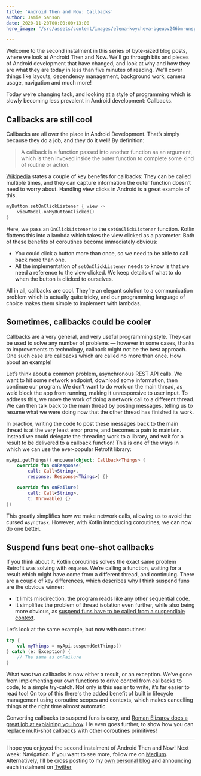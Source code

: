```yaml
---
title: 'Android Then and Now: Callbacks'
author: Jamie Sanson
date: 2020-11-20T00:00:00+13:00
hero_image: "/src/assets/content/images/elena-koycheva-bgeupv246bm-unsplash.jpg"

---
```

Welcome to the second instalment in this series of byte-sized blog posts, where we look at Android Then and Now. We'll go through bits and pieces of Android development that have changed, and look at why and how they are what they are today in less than five minutes of reading. We'll cover things like layouts, dependency management, background work, camera usage, navigation and much more!

Today we’re changing tack, and looking at a style of programming which is slowly becoming less prevalent in Android development: Callbacks.

## Callbacks are still cool

Callbacks are all over the place in Android Development. That’s simply because they do a job, and they do it well! By definition:

> A callback is a function passed into another function as an argument, which is then invoked inside the outer function to complete some kind of routine or action.

[Wikipedia](https://en.wikipedia.org/wiki/Callback_(computer_programming)) states a couple of key benefits for callbacks: They can be called multiple times, and they can capture information the outer function doesn’t need to worry about. Handling view clicks in Android is a great example of this.

```kt
myButton.setOnClickListener { view -> 
	viewModel.onMyButtonClicked()
}
```

Here, we pass an `OnClickListener` to the `setOnClickListener` function. Kotlin flattens this into a lambda which takes the view clicked as a parameter. Both of these benefits of coroutines become immediately obvious:

* You could click a button more than once, so we need to be able to call back more than one.
* All the implementation of `setOnClickListener` needs to know is that we need a reference to the view clicked. We keep details of what to do when the button is clicked to ourselves.

All in all, callbacks are cool. They’re an elegant solution to a communication problem which is actually quite tricky, and our programming language of choice makes them simple to implement with lambdas.

## Sometimes, callbacks could be cooler

Callbacks are a very general, and very useful programming style. They can be used to solve any number of problems — however in some cases, thanks to improvements to technology, callback might not be the best approach. One such case are callbacks which are called no more than once. How about an example!

Let’s think about a common problem, asynchronous REST API calls. We want to hit some network endpoint, download some information, then continue our program. We don’t want to do work on the main thread, as we’d block the app from running, making it unresponsive to user input. To address this, we move the work of doing a network call to a different thread. We can then talk back to the main thread by posting messages, telling us to resume what we were doing now that the other thread has finished its work.

In practice, writing the code to post these messages back to the main thread is at the very least error prone, and becomes a pain to maintain. Instead we could delegate the threading work to a library, and wait for a result to be delivered to a callback function! This is one of the ways in which we can use the ever-popular Retrofit library:

```kt
myApi.getThings().enqueue(object: Callback<Things> {
	override fun onResponse(
		call: Call<String>, 
		response: Response<Things>) {}

    override fun onFailure(
		call: Call<String>,
		t: Throwable) {}
})
```

This greatly simplifies how we make network calls, allowing us to avoid the cursed `AsyncTask`. However, with Kotlin introducing coroutines, we can now do one better.

## Suspend funs beat one-shot callbacks

If you think about it, Kotlin coroutines solves the exact same problem Retrofit was solving with `enqueue`. We’re calling a function, waiting for a result which might have come from a different thread, and continuing. There are a couple of key differences, which describes why I think suspend funs are the obvious winner:

* It limits misdirection, the program reads like any other sequential code.
* It simplifies the problem of thread isolation even further, while also being more obvious, as [suspend funs have to be called from a suspendible context](https://kotlinlang.org/docs/reference/coroutines/basics.html#your-first-coroutine).

Let’s look at the same example, but now with coroutines:

```kt
try {
	val myThings = myApi.suspendGetThings()
} catch (e: Exception) {
	// The same as onFailure
}
```

What was two callbacks is now either a result, or an exception. We’ve gone from implementing our own functions to drive control from callbacks to code, to a simple try-catch. Not only is this easier to write, it’s far easier to read too! On top of this there's the added benefit of built in lifecycle management using coroutine scopes and contexts, which makes cancelling things at the right time almost automatic.

Converting callbacks to suspend funs is easy, and [Roman Elizarov does a great job at explaining you how](https://medium.com/@elizarov/callbacks-and-kotlin-flows-2b53aa2525cf). He even goes further, to show how you can replace multi-shot callbacks with other coroutines primitives!

***

I hope you enjoyed the second instalment of Android Then and Now! Next week: Navigation. If you want to see more, follow me on [Medium](https://medium.com/@jamiesanson). Alternatively, I’ll be cross posting to my [own personal blog](https://jamie.sanson.dev) and announcing each instalment on [Twitter](https://twitter.com/jamiesanson)